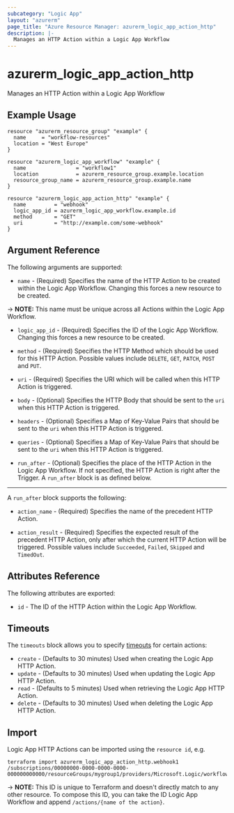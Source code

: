 ```yaml
---
subcategory: "Logic App"
layout: "azurerm"
page_title: "Azure Resource Manager: azurerm_logic_app_action_http"
description: |-
  Manages an HTTP Action within a Logic App Workflow
---
```


# azurerm_logic_app_action_http

Manages an HTTP Action within a Logic App Workflow

## Example Usage

```hcl
resource "azurerm_resource_group" "example" {
  name     = "workflow-resources"
  location = "West Europe"
}

resource "azurerm_logic_app_workflow" "example" {
  name                = "workflow1"
  location            = azurerm_resource_group.example.location
  resource_group_name = azurerm_resource_group.example.name
}

resource "azurerm_logic_app_action_http" "example" {
  name         = "webhook"
  logic_app_id = azurerm_logic_app_workflow.example.id
  method       = "GET"
  uri          = "http://example.com/some-webhook"
}
```

## Argument Reference

The following arguments are supported:

* `name` - (Required) Specifies the name of the HTTP Action to be created within the Logic App Workflow. Changing this forces a new resource to be created.

-> **NOTE:** This name must be unique across all Actions within the Logic App Workflow.

* `logic_app_id` - (Required) Specifies the ID of the Logic App Workflow. Changing this forces a new resource to be created.

* `method` - (Required) Specifies the HTTP Method which should be used for this HTTP Action. Possible values include `DELETE`, `GET`, `PATCH`, `POST` and `PUT`.

* `uri` - (Required) Specifies the URI which will be called when this HTTP Action is triggered.

* `body` - (Optional) Specifies the HTTP Body that should be sent to the `uri` when this HTTP Action is triggered.

* `headers` - (Optional) Specifies a Map of Key-Value Pairs that should be sent to the `uri` when this HTTP Action is triggered.

* `queries` - (Optional) Specifies a Map of Key-Value Pairs that should be sent to the `uri` when this HTTP Action is triggered.

* `run_after` - (Optional) Specifies the place of the HTTP Action in the Logic App Workflow. If not specified, the HTTP Action is right after the Trigger. A `run_after` block is as defined below.

---

A `run_after` block supports the following:

* `action_name` - (Required) Specifies the name of the precedent HTTP Action.

* `action_result` - (Required) Specifies the expected result of the precedent HTTP Action, only after which the current HTTP Action will be triggered. Possible values include `Succeeded`, `Failed`, `Skipped` and `TimedOut`.

## Attributes Reference

The following attributes are exported:

* `id` - The ID of the HTTP Action within the Logic App Workflow.

## Timeouts

The `timeouts` block allows you to specify [timeouts](https://www.terraform.io/language/resources/syntax#operation-timeouts) for certain actions:

* `create` - (Defaults to 30 minutes) Used when creating the Logic App HTTP Action.
* `update` - (Defaults to 30 minutes) Used when updating the Logic App HTTP Action.
* `read` - (Defaults to 5 minutes) Used when retrieving the Logic App HTTP Action.
* `delete` - (Defaults to 30 minutes) Used when deleting the Logic App HTTP Action.

## Import

Logic App HTTP Actions can be imported using the `resource id`, e.g.

```shell
terraform import azurerm_logic_app_action_http.webhook1 /subscriptions/00000000-0000-0000-0000-000000000000/resourceGroups/mygroup1/providers/Microsoft.Logic/workflows/workflow1/actions/webhook1
```

-> **NOTE:** This ID is unique to Terraform and doesn't directly match to any other resource. To compose this ID, you can take the ID Logic App Workflow and append `/actions/{name of the action}`.
